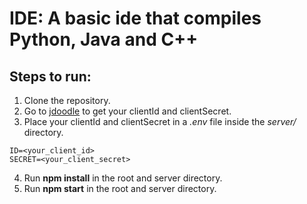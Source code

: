 # IDE: A basic ide that compiles Python, Java and C++
## Steps to run:
1. Clone the repository.
2. Go to <a href="https://www.jdoodle.com/">jdoodle</a> to get your clientId and clientSecret.
3. Place your clientId and clientSecret in a *.env* file inside the *server/* directory.
````
ID=<your_client_id>
SECRET=<your_client_secret>
````
4. Run **npm install** in the root and server directory.
5. Run **npm start** in the root and server directory.
